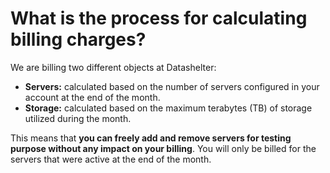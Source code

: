 # What is the process for calculating billing charges?

We are billing two different objects at Datashelter:
- **Servers:** calculated based on the number of servers configured in your account at the end of the month.
- **Storage:** calculated based on the maximum terabytes (TB) of storage utilized during the month.

This means that **you can freely add and remove servers for testing purpose without any impact on your billing**. You will only be billed for the servers that were active at the end of the month.
